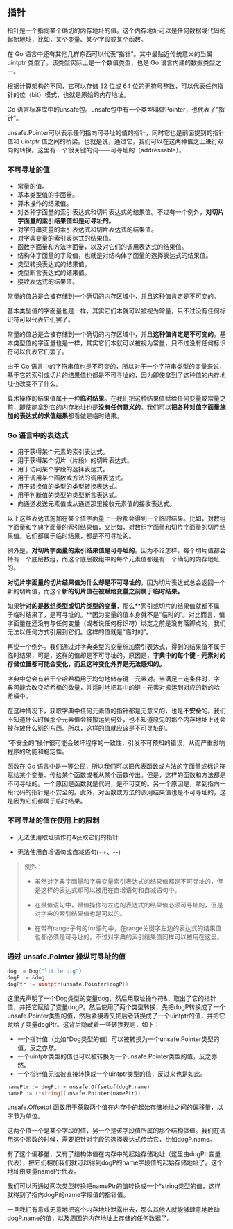 ## 指针

指针是一个指向某个确切的内存地址的值。这个内存地址可以是任何数据或代码的起始地址，比如，某个变量、某个字段或某个函数。

在 Go 语言中还有其他几样东西可以代表“指针”。其中最贴近传统意义的当属 uintptr 类型了。该类型实际上是一个数值类型，也是 Go 语言内建的数据类型之一。

根据计算架构的不同，它可以存储 32 位或 64 位的无符号整数，可以代表任何指针的位（bit）模式，也就是原始的内存地址。

 Go 语言标准库中的unsafe包。unsafe包中有一个类型叫做Pointer，也代表了“指针”。

unsafe.Pointer可以表示任何指向可寻址的值的指针，同时它也是前面提到的指针值和 uintptr 值之间的桥梁。也就是说，通过它，我们可以在这两种值之上进行双向的转换。这里有一个很关键的词——可寻址的（addressable）。

### 不可寻址的值

- 常量的值。
- 基本类型值的字面量。
- 算术操作的结果值。
- 对各种字面量的索引表达式和切片表达式的结果值。不过有一个例外，**对切片字面量的索引结果值却是可寻址的。**
- 对字符串变量的索引表达式和切片表达式的结果值。
- 对字典变量的索引表达式的结果值。
- 函数字面量和方法字面量，以及对它们的调用表达式的结果值。
- 结构体字面量的字段值，也就是对结构体字面量的选择表达式的结果值。
- 类型转换表达式的结果值。
- 类型断言表达式的结果值。
- 接收表达式的结果值。

常量的值总是会被存储到一个确切的内存区域中，并且这种值肯定是不可变的。

基本类型值的字面量也是一样，其实它们本就可以被视为常量，只不过没有任何标识符可以代表它们罢了。

常量的值总是会被存储到一个确切的内存区域中，并且**这种值肯定是不可变的**。基本类型值的字面量也是一样，其实它们本就可以被视为常量，只不过没有任何标识符可以代表它们罢了。

由于 Go 语言中的字符串值也是不可变的，所以对于一个字符串类型的变量来说，基于它的索引或切片的结果值也都是不可寻址的，因为即使拿到了这种值的内存地址也改变不了什么。

算术操作的结果值属于一种**临时结果**。在我们把这种结果值赋给任何变量或常量之前，即使能拿到它的内存地址也是**没有任何意义的**。我们可以**把各种对值字面量施加的表达式的求值结果**都看做是临时结果。

### Go 语言中的表达式

- 用于获得某个元素的索引表达式。
- 用于获得某个切片（片段）的切片表达式。
- 用于访问某个字段的选择表达式。
- 用于调用某个函数或方法的调用表达式。
- 用于转换值的类型的类型转换表达式。
- 用于判断值的类型的类型断言表达式。
- 向通道发送元素值或从通道那里接收元素值的接收表达式。

以上这些表达式施加在某个值字面量上一般都会得到一个临时结果。比如，对数组字面量和字典字面量的索引结果值，又比如，对数组字面量和切片字面量的切片结果值。它们都属于临时结果，都是不可寻址的。

例外是，**对切片字面量的索引结果值是可寻址的**。因为不论怎样，每个切片值都会持有一个底层数组，而这个底层数组中的每个元素值都是有一个确切的内存地址的。

**对切片字面量的切片结果值为什么却是不可寻址的**，因为切片表达式总会返回一个新的切片值，而这个**新的切片值在被赋给变量之前属于临时结果。**

如果**针对的是数组类型或切片类型的变量**，那么**索引或切片的结果值就都不属于临时结果了，是可寻址的。**因为变量的值本身就不是“临时的”。对比而言，值字面量在还没有与任何变量（或者说任何标识符）绑定之前是没有落脚点的，我们无法以任何方式引用到它们。这样的值就是“临时的”。

再说一个例外。我们通过对字典类型的变量施加索引表达式，得到的结果值不属于临时结果，可是，这样的值却是不可寻址的。原因是，**字典中的每个键 - 元素对的存储位置都可能会变化，而且这种变化外界是无法感知的。**

字典中总会有若干个哈希桶用于均匀地储存键 - 元素对。当满足一定条件时，字典可能会改变哈希桶的数量，并适时地把其中的键 - 元素对搬运到对应的新的哈希桶中。

在这种情况下，获取字典中任何元素值的指针都是无意义的，也是**不安全**的。我们不知道什么时候那个元素值会被搬运到何处，也不知道原先的那个内存地址上还会被存放什么别的东西。所以，这样的值就应该是不可寻址的。

“不安全的”操作很可能会破坏程序的一致性，引发不可预知的错误，从而严重影响程序的功能和稳定性。

函数在 Go 语言中是一等公民，所以我们可以把代表函数或方法的字面量或标识符赋给某个变量、传给某个函数或者从某个函数传出。但是，这样的函数和方法都是不可寻址的。一个原因是函数就是代码，是不可变的。另一个原因是，拿到指向一段代码的指针是不安全的。此外，对函数或方法的调用结果值也是不可寻址的，这是因为它们都属于临时结果。

### 不可寻址的值在使用上的限制

- 无法使用取址操作符&获取它们的指针

- 无法使用自增语句或自减语句(++、--)

> 例外：
>
> - 虽然对字典字面量和字典变量索引表达式的结果值都是不可寻址的，但是这样的表达式却可以被用在自增语句和自减语句中。
>
> - 在赋值语句中，赋值操作符左边的表达式的结果值必须可寻址的，但是对字典的索引结果值也是可以的。
> - 在带有range子句的for语句中，在range关键字左边的表达式的结果值也都必须是可寻址的，不过对字典的索引结果值同样可以被用在这里。

### 通过 unsafe.Pointer 操纵可寻址的值

```go
dog := Dog{"little pig"}
dogP := &dog
dogPtr := uintptr(unsafe.Pointer(dogP))
```

这里先声明了一个Dog类型的变量dog，然后用取址操作符&，取出了它的指针值，并把它赋给了变量dogP。然后使用了两个类型转换，先把dogP转换成了一个unsafe.Pointer类型的值，然后紧接着又把后者转换成了一个uintptr的值，并把它赋给了变量dogPtr。这背后隐藏着一些转换规则，如下：

- 一个指针值（比如*Dog类型的值）可以被转换为一个unsafe.Pointer类型的值，反之亦然。
- 一个uintptr类型的值也可以被转换为一个unsafe.Pointer类型的值，反之亦然。
- 一个指针值无法被直接转换成一个uintptr类型的值，反过来也是如此。

```go
namePtr := dogPtr + unsafe.Offsetof(dogP.name)
nameP := (*string)(unsafe.Pointer(namePtr))
```

unsafe.Offsetof 函数用于获取两个值在内存中的起始存储地址之间的偏移量，以字节为单位。

这两个值一个是某个字段的值，另一个是该字段值所属的那个结构体值。我们在调用这个函数的时候，需要把针对字段的选择表达式传给它，比如dogP.name。

有了这个偏移量，又有了结构体值在内存中的起始存储地址（这里由dogPtr变量代表），把它们相加我们就可以得到dogP的name字段值的起始存储地址了。这个地址由变量namePtr代表。

我们可以再通过两次类型转换把namePtr的值转换成一个*string类型的值，这样就得到了指向dogP的name字段值的指针值。

一旦我们有意或无意地把这个内存地址泄露出去，那么其他人就能够肆意地改动dogP.name的值，以及周围的内存地址上存储的任何数据了。
